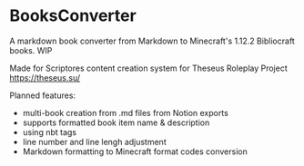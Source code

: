 # BooksConverter
A markdown book converter from Markdown to Minecraft's 1.12.2 Bibliocraft books. WIP

Made for Scriptores content creation system for Theseus Roleplay Project https://theseus.su/ 

Planned features: 
* multi-book creation from .md files from Notion exports 
* supports formatted book item name & description
* using nbt tags 
* line number and line lengh adjustment 
* Markdown formatting to Minecraft format codes conversion
